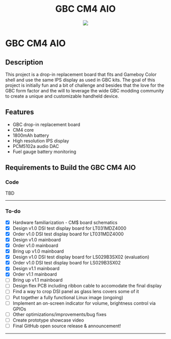 <div align="center">
  <h1>GBC CM4 AIO</h1>
</div>

<div align="center">
  <img src="https://github.com/will-tm/gbc-cm4-aio/assets/1313292/f61157d3-e312-4da4-9e1c-ff2232fcaf88">
</div>

# GBC CM4 AIO

## Description
 
This project is a drop-in replacement board that fits and Gameboy Color shell and use the same IPS display as used in GBC kits. The goal of this project is initially fun and a bit of challenge and besides that the love for the GBC form factor and the will to leverage the wide GBC modding community to create a unique and customizable handheld device.

## Features

- GBC drop-in replacement board
- CM4 core
- 1800mAh battery
- High resolution IPS display
- PCM5102a audio DAC
- Fuel gauge battery monitoring

## Requirements to Build the GBC CM4 AIO

### Code 

TBD

-------------------------------------------------------------------------------------------------------

### To-do
- [x] Hardware familiarization - CM$ board schematics
- [x] Design v1.0 DSI test display board for LT031MDZ4000
- [x] Order v1.0 DSI test display board for LT031MDZ4000
- [x] Design v1.0 mainboard
- [x] Order v1.0 mainboard
- [x] Bring up v1.0 mainboard
- [x] Design v1.0 DSI test display board for LS029B3SX02 (evaluation)
- [x] Order v1.0 DSI test display board for LS029B3SX02
- [x] Design v1.1 mainboard
- [x] Order v1.1 mainboard
- [ ] Bring up v1.1 mainboard
- [ ] Design flex PCB including ribbon cable to accomodate the final display
- [ ] Find a way to crop DSI panel as glass lens covers some of it
- [ ] Put together a fully functional Linux image (ongoing)
- [ ] Implement an on-screen indicator for volume, brightness control via GPIOs
- [ ] Other optimizations/improvements/bug fixes
- [ ] Create prototype showcase video
- [ ] Final GitHub open source release & announcement!

-------------------------------------------------------------------------------------------------------

